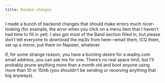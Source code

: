 ```yaml
---
title: Random changes
---
```

I made a bunch of backend changes that should make errors much nicer-looking (for example, the error when you click on a menu item that I haven’t had time to fill in yet). I also got most of the Band section filled in, but please don’t tell everyone to download the mp3s from here—email them, ICQ them, set up a mirror, put them on Napster, whatever.

If, for some strange reason, you have a burning desire for a wadny.com email address, you can ask me for one. There’s no real space limit, but I’ll probably prune anything more than a month old and boot anyone using more than 10 or 15mb (you shouldn’t be sending or receiving anything that big anyways).